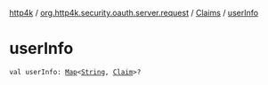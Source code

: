 [http4k](../../index.md) / [org.http4k.security.oauth.server.request](../index.md) / [Claims](index.md) / [userInfo](./user-info.md)

# userInfo

`val userInfo: `[`Map`](https://kotlinlang.org/api/latest/jvm/stdlib/kotlin.collections/-map/index.html)`<`[`String`](https://kotlinlang.org/api/latest/jvm/stdlib/kotlin/-string/index.html)`, `[`Claim`](../-claim/index.md)`>?`